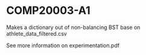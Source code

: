 # COMP20003-A1

Makes a dictionary out of non-balancing BST base on athlete_data_filtered.csv

See more information on experimentation.pdf
